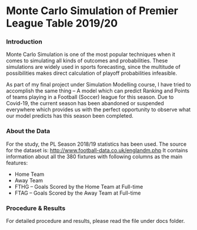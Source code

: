 # Monte Carlo Simulation of Premier League Table 2019/20

### Introduction

Monte Carlo Simulation is one of the most popular techniques when it comes to simulating all kinds of outcomes and probabilities. These simulations are widely used in sports forecasting, since the multitude of possibilities makes direct calculation of playoff probabilities infeasible.

As part of my final project under Simulation Modelling course, I have tried to accomplish the same thing – A model which can predict Ranking and Points of teams playing in a Football (Soccer) league for this season. Due to Covid-19, the current season has been abandoned or suspended everywhere which provides us with the perfect opportunity to observe what our model predicts has this season been completed.

### About the Data

For the study, the PL Season 2018/19 statistics has been used. The source for the dataset is: http://www.football-data.co.uk/englandm.php
It contains information about all the 380 fixtures with following columns as the main features:
*	Home Team
*	Away Team 
*	FTHG – Goals Scored by the Home Team at Full-time
*	FTAG – Goals Scored by the Away Team at Full-time 

### Procedure & Results

For detailed procedure and results, please read the file under docs folder.


